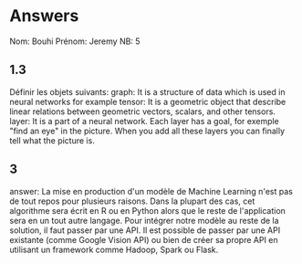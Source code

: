 # Answers

Nom: Bouhi
Prénom: Jeremy
NB: 5

## 1.3 
Définir les objets suivants:
graph: It is a structure of data which is used in neural networks for example
tensor: It is a geometric object that describe linear relations between geometric vectors, scalars, and other tensors.
layer: It is a part of a neural network. Each layer has a goal, for exemple "find an eye" in the picture. When you add all these layers you can finally tell what the picture is.  

## 3
answer: La mise en production d'un modèle de Machine Learning n'est pas de tout repos pour plusieurs raisons. Dans la plupart des cas, cet algorithme sera écrit en R ou en Python alors que le reste de l'application sera en un tout autre langage. Pour intégrer notre modèle au reste de la solution, il faut passer par une API.
Il est possible de passer par une API existante (comme Google Vision API) ou bien de créer sa propre API en utilisant un framework comme Hadoop, Spark ou Flask.
